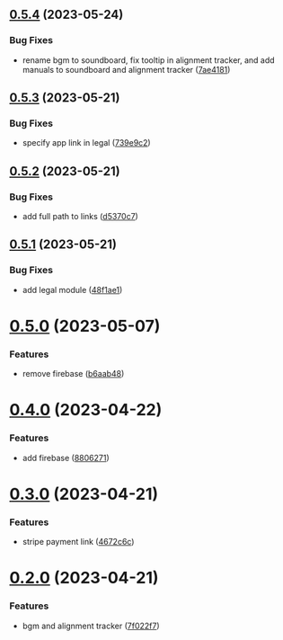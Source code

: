 ## [0.5.4](https://github.com/gulfaraz/dm-screen/compare/v0.5.3...v0.5.4) (2023-05-24)


### Bug Fixes

* rename bgm to soundboard, fix tooltip in alignment tracker, and add manuals to soundboard and alignment tracker ([7ae4181](https://github.com/gulfaraz/dm-screen/commit/7ae41812469fa187e1850f0daaf8fa41332154b4))



## [0.5.3](https://github.com/gulfaraz/dm-screen/compare/v0.5.2...v0.5.3) (2023-05-21)


### Bug Fixes

* specify app link in legal ([739e9c2](https://github.com/gulfaraz/dm-screen/commit/739e9c21d552275deefbcd54067449c1638de3f1))



## [0.5.2](https://github.com/gulfaraz/dm-screen/compare/v0.5.1...v0.5.2) (2023-05-21)


### Bug Fixes

* add full path to links ([d5370c7](https://github.com/gulfaraz/dm-screen/commit/d5370c7d524a3c5ced6be4117f99e22d8ec02c53))



## [0.5.1](https://github.com/gulfaraz/dm-screen/compare/v0.5.0...v0.5.1) (2023-05-21)


### Bug Fixes

* add legal module ([48f1ae1](https://github.com/gulfaraz/dm-screen/commit/48f1ae146ca0459a22dd7a2744fdf273d227a8ce))



# [0.5.0](https://github.com/gulfaraz/dm-screen/compare/v0.4.0...v0.5.0) (2023-05-07)


### Features

* remove firebase ([b6aab48](https://github.com/gulfaraz/dm-screen/commit/b6aab48d8036d75b779d049a6aa9ae81faad5a94))



# [0.4.0](https://github.com/gulfaraz/dm-screen/compare/v0.3.0...v0.4.0) (2023-04-22)


### Features

* add firebase ([8806271](https://github.com/gulfaraz/dm-screen/commit/8806271d645d8594e6cb2035a688d51e636f5965))



# [0.3.0](https://github.com/gulfaraz/dm-screen/compare/v0.2.0...v0.3.0) (2023-04-21)


### Features

* stripe payment link ([4672c6c](https://github.com/gulfaraz/dm-screen/commit/4672c6cd712a436de7f70a1e57bd08bc83674abb))



# [0.2.0](https://github.com/gulfaraz/dm-screen/compare/7f022f7ee9fbc8a7d5265685639e58bba342b5e8...v0.2.0) (2023-04-21)


### Features

* bgm and alignment tracker ([7f022f7](https://github.com/gulfaraz/dm-screen/commit/7f022f7ee9fbc8a7d5265685639e58bba342b5e8))



